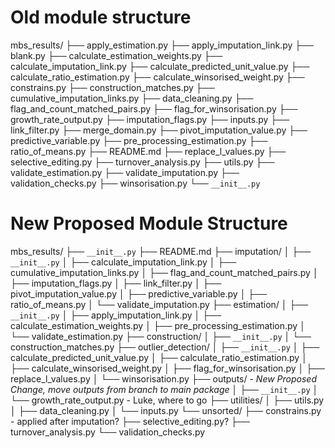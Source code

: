 # Old module structure
mbs_results/
├── apply_estimation.py
├── apply_imputation_link.py
├── blank.py
├── calculate_estimation_weights.py
├── calculate_imputation_link.py
├── calculate_predicted_unit_value.py
├── calculate_ratio_estimation.py
├── calculate_winsorised_weight.py
├── constrains.py
├── construction_matches.py
├── cumulative_imputation_links.py
├── data_cleaning.py
├── flag_and_count_matched_pairs.py
├── flag_for_winsorisation.py
├── growth_rate_output.py
├── imputation_flags.py
├── inputs.py
├── link_filter.py
├── merge_domain.py
├── pivot_imputation_value.py
├── predictive_variable.py
├── pre_processing_estimation.py
├── ratio_of_means.py
├── README.md
├── replace_l_values.py
├── selective_editing.py
├── turnover_analysis.py
├── utils.py
├── validate_estimation.py
├── validate_imputation.py
├── validation_checks.py
├── winsorisation.py
└── `__init__.py`

# New Proposed Module Structure 

mbs_results/
├── `__init__.py`
├── README.md
├── imputation/
│   ├── `__init__.py`
│   ├── calculate_imputation_link.py
│   ├── cumulative_imputation_links.py
│   ├── flag_and_count_matched_pairs.py
│   ├── imputation_flags.py
│   ├── link_filter.py
│   ├── pivot_imputation_value.py
│   ├── predictive_variable.py
│   ├── ratio_of_means.py
│   └── validate_imputation.py
├── estimation/
│   ├── `__init__.py`
│   ├── apply_imputation_link.py
│   ├── calculate_estimation_weights.py
│   ├── pre_processing_estimation.py
│   └── validate_estimation.py
├── construction/
│   ├── `__init__.py`
│   └── construction_matches.py
├── outlier_detection/
│   ├── `__init__.py`
│   ├── calculate_predicted_unit_value.py
│   ├── calculate_ratio_estimation.py
│   ├── calculate_winsorised_weight.py
│   ├── flag_for_winsorisation.py
│   ├── replace_l_values.py
│   └── winsorisation.py
├── outputs/ - *New Proposed Change, move outputs from branch to main package*
│   ├── `__init__.py`
│   └── growth_rate_output.py - Luke, where to go 
├── utilities/
│   ├── utils.py
│   ├── data_cleaning.py
│   └── inputs.py
└── unsorted/
    ├── constrains.py - applied after imputation?
    ├── selective_editing.py?
    ├── turnover_analysis.py
    └── validation_checks.py